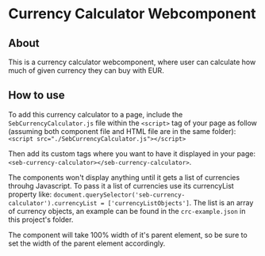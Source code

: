 # Currency Calculator Webcomponent

## About

This is a currency calculator webcomponent, where user can calculate how much of given currency they can buy with EUR.

## How to use

To add this currency calculator to a page, include the `SebCurrencyCalculator.js` file within the `<script>` tag of your page as follow (assuming both component file and HTML file are in the same folder):
`<script src="./SebCurrencyCalculator.js"></script> `

Then add its custom tags where you want to have it displayed in your page: `<seb-currency-calculator></seb-currency-calculator>`.

The components won't display anything until it gets a list of currencies throuhg Javascript. To pass it a list of currencies use its currencyList property like: `document.querySelector('seb-currency-calculator').currencyList = ['currencyListObjects']`. The list is an array of currency objects, an example can be found in the `crc-example.json` in this project's folder.

The component will take 100% width of it's parent element, so be sure to set the width of the parent element accordingly.
